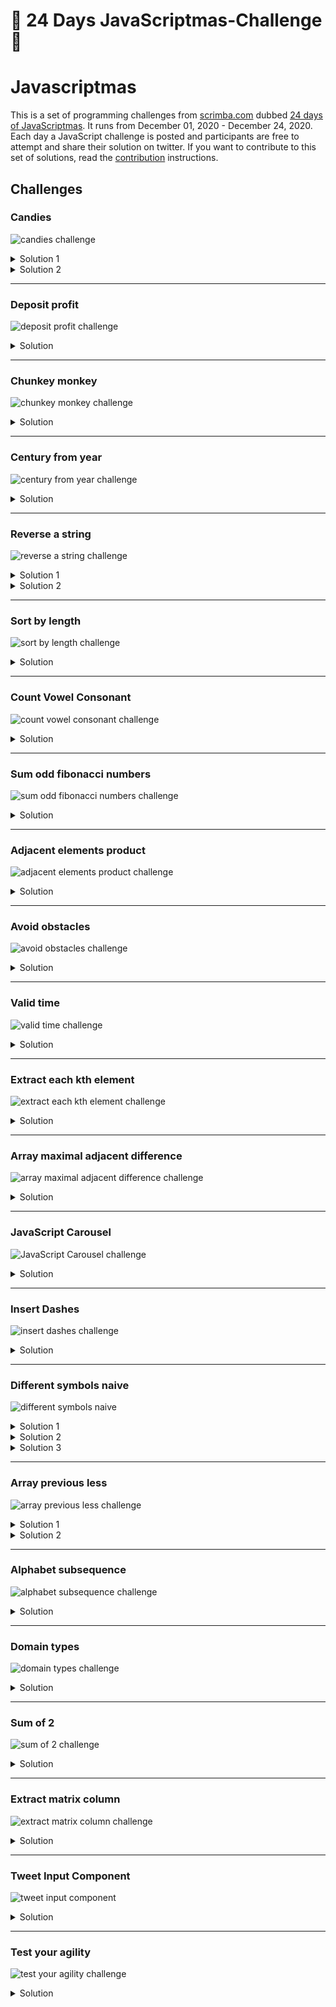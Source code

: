 #  :christmas_tree: 24 Days JavaScriptmas-Challenge  :christmas_tree: 


# Javascriptmas

This is a set of programming challenges from [scrimba.com](https://scrimba.com) dubbed [24 days of JavaScriptmas](https://scrimba.com/learn/adventcalendar). It runs from December 01, 2020 - December 24, 2020. Each day a JavaScript challenge is posted and participants are free to attempt and share their solution on twitter. If you want to contribute to this set of solutions, read the [contribution](/CONTRIBUTING.md) instructions.

## Challenges

### Candies

![candies challenge](questions/01-candies.png?raw=true "Candies challenge")

<details>
   <summary>Solution 1</summary>
   <p>
     
  ```js
   function candies(children, candy) {
     return Math.floor(candy / children) * children;
   }
  ```
    
   </p>
</details>

<details>
   <summary>Solution 2</summary>
   <p>
     
  ```js
   function candies(children, candy) {
      return candy - (candy % children);
   }
  ```
    
   </p>
</details>

**********

### Deposit profit

![deposit profit challenge](questions/02-deposit-profit.png?raw=true "Deposit profit challenge")

<details>
   <summary>Solution</summary>
   <p>

  ```js
   function depositProfit(deposit, rate, threshold) {
    const years = Math.log(threshold / deposit) / Math.log(1 + rate / 100);
    return Number.isInteger(years) ? years + 1 : Math.ceil(years);
  }
  ```

   </p>
</details>

**********

### Chunkey monkey

![chunkey monkey challenge](questions/03-chunky-monkey.png?raw=true "Chunky monkey challenge")

<details>
  <summary>Solution</summary>
  <p>

  ```js
  function chunkyMonkey(values, size) {
    const chunkedArray = [];
    const arrayLength = values.length;
    for(let i = 0; i < arrayLength; i += size){
        chunkedArray.push(values.slice(i, i + size));
    }
    return chunkedArray;
  }
  ```

  </p>

</details>

**********

### Century from year

![century from year challenge](questions/04-century-from-year.png?raw=true "Century from year challenge")

<details>
   <summary>Solution</summary>

   <p>

   ```js

   function centuryFromYear(num) {
      return num % 100 ? Math.ceil(num/100): num/100;
   }

   ```

   </p>

</details>

***********

### Reverse a string

![reverse a string challenge](questions/05-reverse-string.png?raw=true "Reverse a string challenge")

<details>
   <summary>Solution 1</summary>

   <p>

   ```js
   function reverseAString(str) {
      return str.split('').reverse().join('');
   }
   ```

   </p>
</details>

<details>
   <summary>Solution 2</summary>

   <p>

   ```js
   function reverseAString(str) {
      let reversedString = ''; const { length } = str;

      for (let i = 0; i < length; i += 1) {
        reversedString = str[i] + reversedString;
      }

      return reversedString;
   }
   ```

   </p>
</details>

**********

### Sort by length

![sort by length challenge](questions/06-sort-by-length.png?raw=true "Sort by length challenge")

<details>

   <summary>Solution</summary>
   <p>

   ```js
   function sortByLength(strs) {
      return strs.sort((a, b) => a.length - b.length);
   }
   ```
   </p>
</details>

**********

### Count Vowel Consonant

![count vowel consonant challenge](questions/07-count-vowel-consonant.png?raw=true "Count Vowel Consonant challenge")

<details>
   
   <summary>Solution</summary>

   <p>

   ```js
   function countVowelConsonant(str) {
     return str.split('').reduce((count, char) => ('aeiou'.indexOf(char) === -1 ? count + 2 : count + 1), 0);
   }
   ```

   </p>

</details>

**********

### Sum odd fibonacci numbers

![sum odd fibonacci numbers challenge](questions/09-sum-odd-fibonacci-numbers.png?raw=true "Sum odd fibonacci numbers challenge")

<details>
   
   <summary>Solution</summary>

   <p>

   ```js

   function sumOddFibonacciNumbers(num) {
      if (num < 2) return 2;

      const cache = [1, 1];
      let sumOfOddFibNums = 2;
      
      while (cache[0] + cache[1] <= num) {
         const nextFibNum = cache[0] + cache[1];
         if (nextFibNum % 2) {
            sumOfOddFibNums += nextFibNum;
         }
         cache[0] = cache[1];
         cache[1] = nextFibNum;
      }

      return sumOfOddFibNums;

   }

   ```

   </p>

</details>

***********

### Adjacent elements product

![adjacent elements product challenge](questions/10-adjacent-elements-product.png?raw=true "Adjacent elements product challenge")

<details>
   
   <summary>Solution</summary>

   <p>

   ```js

   function adjacentElementsProduct(nums) {

      if (nums.length < 2) return nums[0];

      let product = nums[0] * nums[1];
      const lastIndex = nums.length - 1;

      for (let i = 1; i < lastIndex; i++) {
         if (nums[i] * nums[i + 1] > product) {
            product = nums[i] * nums[i + 1];
         }
      }
      return product;
   }

   ```


   </p>

</details>

**********

### Avoid obstacles

![avoid obstacles challenge](questions/11-avoid-obstacles.png?raw=true "Avoid obstacles challenge")

<details>

   <summary>Solution</summary>

   <p>

   ```js
   function avoidObstacles(nums) {
      if (!Array.isArray(nums) || !nums.length) {
         throw new Error('Requires integer array');
      }

      const largestObstacle = Math.max(...nums);
      /*
         OR:
         const largestObstacle = nums.reduce((prev, curr) => {
             return curr > prev ? curr : prev;
         });
      */

      for (let jump = 2; jump <= largestObstacle; jump += 1) {
         if (nums.every((obstacle) => obstacle % jump !== 0)) {
            return jump;
         }
      }
      return largestObstacle + 1;
   }
   ```

   </p>

</details>

**********

### Valid time

![valid time challenge](questions/12-valid-time.png?raw=true "Valid time challenge")

<details>

   <summary>Solution</summary>

   <p>

   ```js
   function validTime(str) {

      if (typeof str !== 'string' || !str.includes(':')) {
         return false;
      }

      let [hour, minutes] = str.trim().split(':');
      hour = hour.trim();
      minutes = minutes.trim();

      if (/\D/.test(hour) || /\D/.test(minutes)) {
         return false;
      }

      hour = parseInt(hour, 10);
      minutes = parseInt(minutes, 10);
      return hour >= 0 && hour < 24 && minutes >= 0 && minutes < 60;
   }
   ```

   </p>

</details>

**********

### Extract each kth element

![extract each kth element challenge](questions/13-extract-each-kth.png?raw=true "Extract each kth element challenge")


<details>

   <summary>Solution</summary>

   <p>
   
   ```js

   function extractEachKth(nums, index) {
     return nums.filter((__, i) => (i + 1) % index !== 0);
   }

   ```

   </p>

</details>

**********

### Array maximal adjacent difference

![array maximal adjacent difference challenge](questions/14-array-maximal-adjacent-diff.png?raw=true "Array maximal adjacent difference challenge")

<details>
  <summary>Solution</summary>

  <p>

  ```js
  function arrayMaximalAdjacentDifference(nums) {

      if (!Array.isArray(nums) || !nums.length) {
         throw new Error('Invalid argument');
      }

      if (nums.length < 2) return nums[0];

      let maxAbsoluteDiff = Math.abs(nums[0] - nums[1]);
      const lastIndex = nums.length - 1;

      for (let i = 1; i < lastIndex; i += 1) {
         const diff = Math.abs(nums[i] - nums[i + 1]);
         if (maxAbsoluteDiff < diff) {
            maxAbsoluteDiff = diff;
         }
      }

      return maxAbsoluteDiff;
   }
  ```
  </p>

</details>

**********

### JavaScript Carousel

![JavaScript Carousel challenge](questions/15-javascrpt-carousel.png?raw=true "JavaScript Carousel Challenge")

<details>
   <summary>Solution</summary>

   <p>

   ```js
   const previousButton = document.querySelector('.previous');
   const nextButton = document.querySelector('.next');
   const allImages = document.querySelectorAll('img.card');
   const gallery = document.querySelector('.gallery');
   const imageCount = allImages.length;

   let visibleImageId = 0;

   function togglePreviousButtonBlur(action = 'INCREASE_OPACITY') {
      if (action === 'LOWER_OPACITY') {
         previousButton.style.opacity = 0.3;
         return;
      }
      previousButton.style.opacity = 1;
   }

   function toggleNextButtonBlur(action = 'INCREASE_OPACITY') {
      if (action === 'LOWER_OPACITY') {
         nextButton.style.opacity = 0.3;
         return;
      }
      nextButton.style.opacity = 1;
   }

   function translateGallery(visibleImageId) {
      const currentVisibleImage = document.querySelector('.current');

      currentVisibleImage.classList.remove('current');
      allImages[visibleImageId].classList.add('current');
      gallery.style.transform = `translateX(${visibleImageId * -220}px)`;
   }

   function previousButtonClickHandler() {
      if (visibleImageId === 0) return;

      translateGallery(--visibleImageId);

      if (visibleImageId === 0) {
         togglePreviousButtonBlur('LOWER_OPACITY');
         return;
      }

      togglePreviousButtonBlur();
      toggleNextButtonBlur();
   }

   function nextButtonClickHandler() {
      if (visibleImageId === imageCount - 1) return;

      translateGallery(++visibleImageId);

      if (visibleImageId === imageCount - 1) {
         toggleNextButtonBlur('LOWER_OPACITY');
         return;
      }
      toggleNextButtonBlur();
      togglePreviousButtonBlur();
   }

   previousButton.addEventListener('click', previousButtonClickHandler);
   nextButton.addEventListener('click', nextButtonClickHandler);


   ```
   </p>

</details>

**********

### Insert Dashes

![insert dashes challenge](questions/16-insert-dashes.png?raw=true "Insert Dashes Challenge")

<details>
   <summary>Solution</summary>

   <p>
   
   ```js
   function insertDashes(str) {
      return str
         .split(' ')
         .map((word) => word.split('').join('-'))
         .join(' ');
   }
   ```

   </p>

</details>

**********

### Different symbols naive

![different symbols naive](questions/17-different-symbols-naive.png?raw=true "Different symbols naive challenge")

<details>
   
   <summary>Solution 1</summary>

   <p>

   ```js
   function differentSymbolsNaive(str) {
      if (typeof str !== 'string') {
         throw new Error('Invalid input');
      }
      let uniqueChars = '';
      const { length } = str;
      for (let i = 0; i < length; i += 1) {
         if (!uniqueChars.includes(str[i])) {
            uniqueChars += str[i];
         }
      }
      return uniqueChars.length;
   }
   ```

   </p>

</details>

<details>
   
   <summary>Solution 2</summary>

   <p>

   ```js
   function differentSymbolsNaive(str) {
      if (typeof str !== 'string') {
         throw new Error('Invalid input');
      }
      return new Set(str).size;
   }
   ```

   </p>

</details>

<details>
   
   <summary>Solution 3</summary>

   <p>

   ```js
   function differentSymbolsNaive(str) {
      if (typeof str !== 'string') {
         throw new Error('Invalid input');
      }
      const uniqueChars = {};
      return str.split('').reduce((charCount, char) => {
         if (uniqueChars[char]) {
            return charCount;
         }
         uniqueChars[char] = char;
         return charCount + 1;
      }, 0);
   }
   ```

   </p>

</details>

**********

### Array previous less

![array previous less challenge](questions/18-array-previous-less.png?raw=true "Array Previous Less Challenge")

<details>

   <summary>Solution 1</summary>
   <p>

   ```js
   function arrayPreviousLess(nums) {

      if (!Array.isArray(nums)) {
         throw new Error('Invalid input');
      }

      const { length } = nums;
      const arrayClone = [...nums];

      // eslint-disable-next-line no-restricted-syntax
      outerLoop: for (let i = 0; i < length; i += 1) {
         if (typeof nums[i] !== 'number') {
            throw new Error('Invalid input');
         }
         for (let j = i - 1; j >= 0; j -= 1) {
            if (nums[i] > nums[j]) {
            arrayClone[i] = nums[j];
            // eslint-disable-next-line no-continue
            continue outerLoop;
            }
         }
         arrayClone[i] = -1;
      }

      return arrayClone;

   }
   ```
   </p>

</details>

<details>

   <summary>Solution 2</summary>
   <p>

   ```js
   function arrayPreviousLess(nums) {

      if (!Array.isArray(nums)) {
         throw new Error('Invalid input');
      }

      const arrayClone = [...nums];

      nums.forEach((element, index) => {
         if (typeof element !== 'number') {
            throw new Error('Invalid input');
         }
         for (let i = index - 1; i >= 0; i -= 1) {
            if (element > nums[i]) {
            arrayClone[index] = nums[i];
            return;
            }
         }
         arrayClone[index] = -1;
      });

      return arrayClone;
   }
   ```
   </p>

</details>

**********

### Alphabet subsequence

![alphabet subsequence challenge](questions/19-aphabet-subsequence.png?raw=true "Alphabet Subsequence Challenge")

<details>

   <summary>Solution</summary>

   <p>

   ```js
   function alphabetSubsequence(str) {
      if (typeof str !== 'string' || !str.length) {
         throw new Error('Invalid input');
      }

      const lowerCaseStr = str.toLowerCase();
      const lastIndex = str.length - 1;

      for (let i = 0; i < lastIndex; i += 1) {
         const thisCharCode = lowerCaseStr.charCodeAt(i);
         const nextCharCode = lowerCaseStr.charCodeAt(i + 1);
         if (nextCharCode <= thisCharCode) {
            return false;
         }
         if (thisCharCode < 97 || thisCharCode > 122) {
            return false;
         }
      }

      const lastCharCode = lowerCaseStr[lastIndex];
      return !(lastCharCode < 97 || lastCharCode > 122);
   }

   ```
   </p>
   
</details>

**********

### Domain types

![domain types challenge](questions/20-domain-type.png?raw=true "Domain Types Challenge")

<details>

   <summary>Solution</summary>

   <p>

   ```js
   /* eslint-disable consistent-return */
   /* eslint-disable array-callback-return */

   function domainType(domains) {
      return domains.map((domain) => {
         const domainNameComponents = domain.split('.');
         const topLevelDomain = domainNameComponents[domainNameComponents.length - 1];
         switch (topLevelDomain) {
            case 'com':
            return 'commercial';
            case 'org':
            return 'organization';
            case 'net':
            return 'network';
            case 'info':
            return 'information';
            default:
         }
      });
   }
   ```
   </p>

</details>

**********

### Sum of 2


![sum of 2 challenge](questions/21-sum-of-2.png?raw=true "Sum Of 2 Challenge")

<details>
    
   <summary>Solution</summary>

   <p>
   
   ```js
   function sumOfTwo(nums1, nums2, value) {
      for (let i = 0; i < nums1.length; i += 1) {
         for (let j = 0; j < nums2.length; j += 1) {
            if (nums1[i] + nums2[j] === value) {
            return true;
            }
         }
      }
      return false;
   }
   ```
   </p>

</details>

**********

### Extract matrix column

![extract matrix column challenge](questions/22-extract-matrix-column.png?raw=true "Extract Matrix Column Challenge")

<details>

   <summary>Solution</summary>

   <p>
   
   ```js
   function extractMatrixColumn(matrix, column) {
      return matrix.map((row) => row[column]);
   }
   ```
   </p>


</details>

**********

### Tweet Input Component

![tweet input component](questions/23-tweet-input-component.png?raw=true "Tweet Input Component Challenge")

<details>

  <summary> Solution </summary>

  <p>
  
  ```js
   const tweetButton = document.getElementById('btn');
   const form = document.getElementById('form');
   const textArea = document.getElementById('string');
   const tweetCharactersLeftSpan = document.getElementById('tweet-characters-left');
   const tweetCharactersCountWrapper = document.querySelector('.tweet-characters-count-wrapper');
   const warningText = document.querySelector('.warning-text');
   const body = document.querySelector('body');
   const tweetBaseUrl = 'https://twitter.com/intent/tweet';

   function emitWarning(){
      tweetCharactersCountWrapper.classList.add('warning');
   }
   function removeWarning(){
      tweetCharactersCountWrapper.classList.remove('warning');
   }
   function removeWarningText(){
      warningText.classList.remove('display-warning-text');
   }
   function disableTweetButton(){
      tweetButton.classList.add('buttonDisabled');
   }
   function enableTweetButton(){
      tweetButton.classList.remove('buttonDisabled');
   }
   function createTweetHandler(event){
      const tweetCharsLeft = 140 - event.target.value.length
      tweetCharactersLeftSpan.innerText = tweetCharsLeft;
      form.setAttribute('action', `${tweetBaseUrl}?text=${event.target.value}`);
      removeWarningText();
      if(tweetCharsLeft < 21){
         emitWarning();
      }else{
         removeWarning();
      }
      
      if(tweetCharsLeft < 0){
         disableTweetButton();
      }else{
         enableTweetButton(); 
      }   
   }

   function shareTweetHandler(event){
      event.preventDefault(); //Scrimba throws if ommitted
      const charLeft = parseInt(tweetCharactersLeftSpan.innerText);
      if(charLeft < 0){
         warningText.classList.add('display-warning-text');;
         return;
      } 
      console.log('Yay! Message successfully tweeted');
   }

   textArea.addEventListener('input', createTweetHandler);
   tweetButton.addEventListener('click', shareTweetHandler);
  ```

  </p>

</details>

**********

### Test your agility

![test your agility challenge](questions/24-test-your-agility.png?raw=true "Test Your Agility Challenge")

<details>

  <summary>Solution</summary>

  <p>

  ```js
  // HINT: ONLY EDIT THE SPIN() AND STOP() FUNCTIONS
   /* eslint-disable */

   // globals
   let pushed = false; // Has the stop button been pushed - false is default
   let targetInt; // The target number to stop the wheel on
   const spinningElem = document.getElementById('spinning'); // The spinning number

   // event listener
   document.getElementById('buttonPressed').addEventListener('click', buttonPressed);

   // When the stop button is pushed
   function buttonPressed() {
   pushed = true;
   }

   // set the target Int
   function setTargetInt() {
   const targetElem = document.getElementById('targetNum');
   targetInt = Math.floor(Math.random() * 101);
   targetElem.innerHTML = targetInt;
   }

   // sleep const
   const sleep = (milliseconds) => new Promise((resolve) => setTimeout(resolve, milliseconds));

   // EDIT THIS FUNCTION
   const spin = async () => {
   // WRITE YOUR CODE HERE
   let counter = 0;
   while (counter < 101) {
      if (pushed === true) {
         stop(counter);
         break;
      } else {
         spinningElem.innerText = counter;
         await sleep(75);
      }
      if (counter === 100) {
         counter = 0;
      }
      counter += 1;
   }
   // Trigger this function when the STOP button has been pushed
   // Paste this wherever you need to sleep the incrimentor
   };

   // EDIT THIS FUNCTION
   function stop(i) {
   // WRITE YOUR CODE HERE
   const stoppedAt = parseInt(spinningElem.innerText);
   const delta = Math.abs(targetInt - stoppedAt);
   const result = document.getElementById('result'); // display your result message here
   if (delta === 0) {
      result.innerText = 'Hooray Merry JavaScriptmass, you won!';
   } else {
      result.innerText = `You are off by ${delta}, please try again`;
   }
   }

   // main
   setTargetInt();
   spin();


  ```


  </p>


</details>
